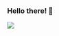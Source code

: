 ### Hello there! 🐺

<img src="https://www.google.com/url?sa=i&url=https%3A%2F%2Fgiphy.com%2Fexplore%2Fpixel-art&psig=AOvVaw2Iumu1c13jwzSIu6i8M-ie&ust=1637851356431000&source=images&cd=vfe&ved=0CAsQjRxqFwoTCJDUu_SdsfQCFQAAAAAdAAAAABAD"/>
